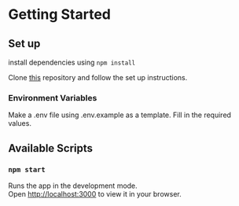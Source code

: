 # Getting Started

## Set up

install dependencies using `npm install`

Clone [this](https://github.com/edlynshih/pawsome_pals_api) repository and follow the set up instructions.

### Environment Variables

Make a .env file using .env.example as a template. Fill in the required values.

## Available Scripts

### `npm start`

Runs the app in the development mode. \
Open [http://localhost:3000](http://localhost:3000) to view it in your browser.
